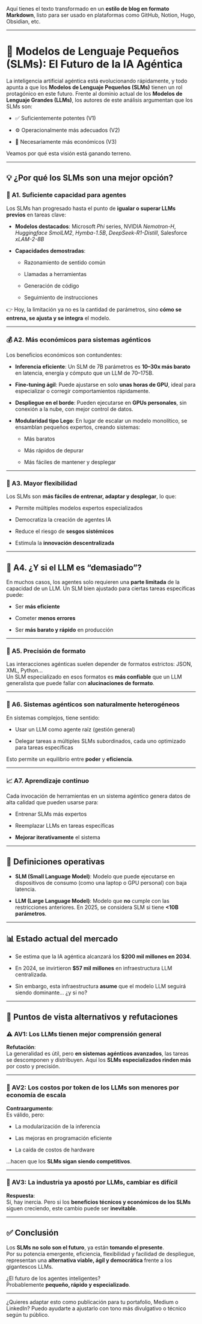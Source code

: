 Aquí tienes el texto transformado en un **estilo de blog en formato Markdown**, listo para ser usado en plataformas como GitHub, Notion, Hugo, Obsidian, etc.

---

# 🚀 Modelos de Lenguaje Pequeños (SLMs): El Futuro de la IA Agéntica

La inteligencia artificial agéntica está evolucionando rápidamente, y todo apunta a que los **Modelos de Lenguaje Pequeños (SLMs)** tienen un rol protagónico en este futuro. Frente al dominio actual de los **Modelos de Lenguaje Grandes (LLMs)**, los autores de este análisis argumentan que los SLMs son:

- ✅ Suficientemente potentes (V1)
    
- ⚙️ Operacionalmente más adecuados (V2)
    
- 💸 Necesariamente más económicos (V3)
    

Veamos por qué esta visión está ganando terreno.

---

## 💡 ¿Por qué los SLMs son una mejor opción?

### 🧠 A1. Suficiente capacidad para agentes

Los SLMs han progresado hasta el punto de **igualar o superar LLMs previos** en tareas clave:

- **Modelos destacados**: Microsoft _Phi_ series, NVIDIA _Nemotron-H_, _Huggingface SmolLM2_, _Hymba-1.5B_, _DeepSeek-R1-Distill_, Salesforce _xLAM-2-8B_
    
- **Capacidades demostradas**:
    
    - Razonamiento de sentido común
        
    - Llamadas a herramientas
        
    - Generación de código
        
    - Seguimiento de instrucciones
        

👉 Hoy, la limitación ya no es la cantidad de parámetros, sino **cómo se entrena, se ajusta y se integra** el modelo.

---

### 💰 A2. Más económicos para sistemas agénticos

Los beneficios económicos son contundentes:

- **Inferencia eficiente**: Un SLM de 7B parámetros es **10–30x más barato** en latencia, energía y cómputo que un LLM de 70–175B.
    
- **Fine-tuning ágil**: Puede ajustarse en solo **unas horas de GPU**, ideal para especializar o corregir comportamientos rápidamente.
    
- **Despliegue en el borde**: Pueden ejecutarse en **GPUs personales**, sin conexión a la nube, con mejor control de datos.
    
- **Modularidad tipo Lego**: En lugar de escalar un modelo monolítico, se ensamblan pequeños expertos, creando sistemas:
    
    - Más baratos
        
    - Más rápidos de depurar
        
    - Más fáciles de mantener y desplegar
        

---

### 🧩 A3. Mayor flexibilidad

Los SLMs son **más fáciles de entrenar, adaptar y desplegar**, lo que:

- Permite múltiples modelos expertos especializados
    
- Democratiza la creación de agentes IA
    
- Reduce el riesgo de **sesgos sistémicos**
    
- Estimula la **innovación descentralizada**
    

---

## 🔧 A4. ¿Y si el LLM es “demasiado”?

En muchos casos, los agentes solo requieren una **parte limitada** de la capacidad de un LLM. Un SLM bien ajustado para ciertas tareas específicas puede:

- Ser **más eficiente**
    
- Cometer **menos errores**
    
- Ser **más barato y rápido** en producción
    

---

### 🎯 A5. Precisión de formato

Las interacciones agénticas suelen depender de formatos estrictos: JSON, XML, Python...  
Un SLM especializado en esos formatos es **más confiable** que un LLM generalista que puede fallar con **alucinaciones de formato**.

---

### 🧬 A6. Sistemas agénticos son naturalmente heterogéneos

En sistemas complejos, tiene sentido:

- Usar un LLM como agente raíz (gestión general)
    
- Delegar tareas a múltiples SLMs subordinados, cada uno optimizado para tareas específicas
    

Esto permite un equilibrio entre **poder** y **eficiencia**.

---

### 📈 A7. Aprendizaje continuo

Cada invocación de herramientas en un sistema agéntico genera datos de alta calidad que pueden usarse para:

- Entrenar SLMs más expertos
    
- Reemplazar LLMs en tareas específicas
    
- **Mejorar iterativamente** el sistema
    

---

## 📖 Definiciones operativas

- **SLM (Small Language Model)**: Modelo que puede ejecutarse en dispositivos de consumo (como una laptop o GPU personal) con baja latencia.
    
- **LLM (Large Language Model)**: Modelo que **no** cumple con las restricciones anteriores. En 2025, se considera SLM si tiene **<10B parámetros**.
    

---

## 📊 Estado actual del mercado

- Se estima que la IA agéntica alcanzará los **$200 mil millones en 2034**.
    
- En 2024, se invirtieron **$57 mil millones** en infraestructura LLM centralizada.
    
- Sin embargo, esta infraestructura **asume** que el modelo LLM seguirá siendo dominante... ¿y si no?
    

---

## 🧠 Puntos de vista alternativos y refutaciones

### ⚠️ AV1: Los LLMs tienen mejor comprensión general

**Refutación**:  
La generalidad es útil, pero **en sistemas agénticos avanzados**, las tareas se descomponen y distribuyen. Aquí los **SLMs especializados rinden más** por costo y precisión.

---

### 💸 AV2: Los costos por token de los LLMs son menores por economía de escala

**Contraargumento**:  
Es válido, pero:

- La modularización de la inferencia
    
- Las mejoras en programación eficiente
    
- La caída de costos de hardware
    

...hacen que los **SLMs sigan siendo competitivos**.

---

### 🧭 AV3: La industria ya apostó por LLMs, cambiar es difícil

**Respuesta**:  
Sí, hay inercia. Pero si los **beneficios técnicos y económicos de los SLMs** siguen creciendo, este cambio puede ser **inevitable**.

---

## ✅ Conclusión

Los **SLMs no solo son el futuro**, ya están **tomando el presente**.  
Por su potencia emergente, eficiencia, flexibilidad y facilidad de despliegue, representan una **alternativa viable, ágil y democrática** frente a los gigantescos LLMs.

¿El futuro de los agentes inteligentes?  
Probablemente **pequeño, rápido y especializado**.

---

¿Quieres adaptar esto como publicación para tu portafolio, Medium o LinkedIn? Puedo ayudarte a ajustarlo con tono más divulgativo o técnico según tu público.